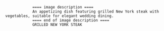 
                ==== image description ====
                An appetizing dish featuring grilled New York steak with vegetables, suitable for elegant wedding dining.
                ==== end of image description ====
                GRILLED NEW YORK STEAK